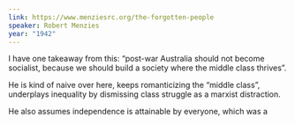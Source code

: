 ```yaml
---
link: https://www.menziesrc.org/the-forgotten-people
speaker: Robert Menzies
year: "1942"
---
```


I have one takeaway from this: “post-war Australia should not become socialist, because we should build a society where the middle class thrives”.

He is kind of naive over here, keeps romanticizing the “middle class”, underplays inequality by dismissing class struggle as a marxist distraction.

He also assumes independence is attainable by everyone, which was a 